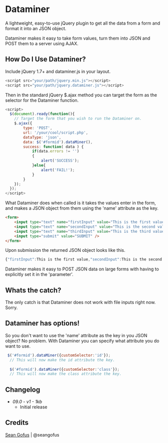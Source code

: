 # Dataminer
A lightweight, easy-to-use jQuery plugin to get all the data from a form and format it into an JSON object.

Dataminer makes it easy to take form values, turn them into JSON and POST them to a server using AJAX.

## How Do I Use Dataminer?
Include jQuery 1.7+ and dataminer.js in your layout.

```javascript
<script src="your/path/jquery.min.js"></script>
<script src="your/path/jquery.dataminer.js"></script>
```

Then in the standard jQuery $.ajax method you can target the form as the selector for the Dataminer function.

```javascript
<script>
  $(document).ready(function(){
    // Target the form that you wish to run the Dataminer on.
    $.ajax({
		type: 'POST',
		url: '/your/cool/script.php',
		dataType: 'json',
		data: $('#formid').dataMiner(),
		success: function( data ) {		
			if(data.errors != '')
	  		{
	  			alert('SUCCESS');
	  		}else{
	  			alert('FAIL!');
	  		}
		}
	});
  });
</script>
```

What Dataminer does when called is it takes the values enter in the form, and makes a JSON object from them using the 'name' attribute as the key.

```html
<form>
	<input type="text" name="firstInput" value="This is the first value" />
	<input type="text" name="secondInput" value="This is the second value" />
	<input type="text" name="thirdInput" value="This is the third value" />
	<input type="submit" value="SUBMIT" />
</form>
```
Upon submission the returned JSON object looks like this.

```javascript
{"firstInput":This is the first value,"secondInput":This is the second value,"thirdInput":This is the third value}
```

Dataminer makes it easy to POST JSON data on large forms with having to explicitly set it in the 'parameter'.

## Whats the catch?
The only catch is that Dataminer does not work with file inputs right now.  Sorry.

## Dataminer has options!
So you don't want to use the 'name' attribute as the key in you JSON object? No problem.  With Dataminer you can specify what attribute you do want to use.

```javascript
 $('#formid').dataMiner({customSelector:'id'});
  // This will now make the id attribute the key.
  
  $('#formid').dataMiner({customSelector:'class'});
  // This will now make the class attribute the key.
```

## Changelog
* _09.0 - v1 - 1kb_
	* Initial release

## Credits
[Sean Gofus](http://www.seangofus.com) | @seangofus
